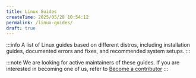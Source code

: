 ```yaml
---
title: Linux Guides
createTime: 2025/05/28 10:54:12
permalink: /linux-guides/
draft: true
---
```


:::info
A list of Linux guides based on different distros, including installation guides, documented errors and fixes, and recommended system setups.
:::

:::note
We are looking for active maintainers of these guides. If you are interested in becoming one of us, refer to [Become a contributor](/tuxies-wiki/article/become-a-contributor/)
:::
